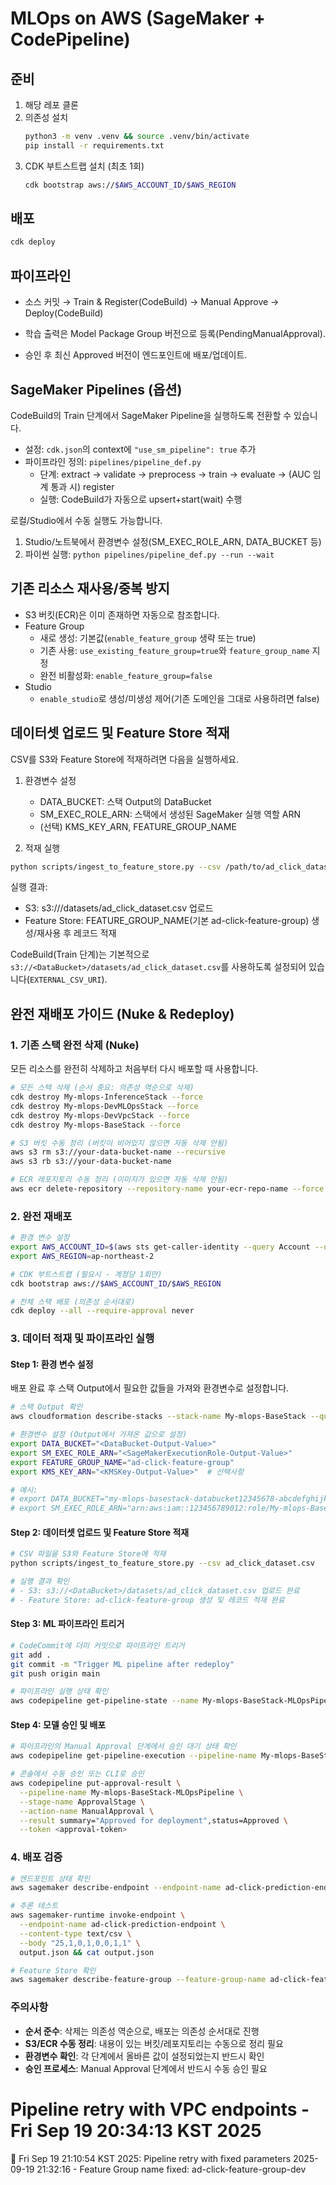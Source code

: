 # MLOps on AWS (SageMaker + CodePipeline)

## 준비
1) 해당 레포 클론
2) 의존성 설치
   ```bash
   python3 -m venv .venv && source .venv/bin/activate
   pip install -r requirements.txt
   ```
3) CDK 부트스트랩 설치 (최초 1회)
    ```bash
    cdk bootstrap aws://$AWS_ACCOUNT_ID/$AWS_REGION
    ```
## 배포
```bash
cdk deploy
```

## 파이프라인
* 소스 커밋 → Train & Register(CodeBuild) → Manual Approve → Deploy(CodeBuild)

* 학습 출력은 Model Package Group 버전으로 등록(PendingManualApproval).

* 승인 후 최신 Approved 버전이 엔드포인트에 배포/업데이트.

## SageMaker Pipelines (옵션)
CodeBuild의 Train 단계에서 SageMaker Pipeline을 실행하도록 전환할 수 있습니다.

- 설정: `cdk.json`의 context에 `"use_sm_pipeline": true` 추가
- 파이프라인 정의: `pipelines/pipeline_def.py`
    - 단계: extract → validate → preprocess → train → evaluate → (AUC 임계 통과 시) register
    - 실행: CodeBuild가 자동으로 upsert+start(wait) 수행

로컬/Studio에서 수동 실행도 가능합니다.

1) Studio/노트북에서 환경변수 설정(SM_EXEC_ROLE_ARN, DATA_BUCKET 등)
2) 파이썬 실행: `python pipelines/pipeline_def.py --run --wait`

## 기존 리소스 재사용/중복 방지
- S3 버킷(ECR)은 이미 존재하면 자동으로 참조합니다.
- Feature Group
    - 새로 생성: 기본값(`enable_feature_group` 생략 또는 true)
    - 기존 사용: `use_existing_feature_group=true`와 `feature_group_name` 지정
    - 완전 비활성화: `enable_feature_group=false`
- Studio
    - `enable_studio`로 생성/미생성 제어(기존 도메인을 그대로 사용하려면 false)

## 데이터셋 업로드 및 Feature Store 적재
CSV를 S3와 Feature Store에 적재하려면 다음을 실행하세요.

1) 환경변수 설정
    - DATA_BUCKET: 스택 Output의 DataBucket
    - SM_EXEC_ROLE_ARN: 스택에서 생성된 SageMaker 실행 역할 ARN
    - (선택) KMS_KEY_ARN, FEATURE_GROUP_NAME

2) 적재 실행
```bash
python scripts/ingest_to_feature_store.py --csv /path/to/ad_click_dataset.csv
```

실행 결과:
- S3: s3://<DataBucket>/datasets/ad_click_dataset.csv 업로드
- Feature Store: FEATURE_GROUP_NAME(기본 ad-click-feature-group) 생성/재사용 후 레코드 적재

CodeBuild(Train 단계)는 기본적으로 `s3://<DataBucket>/datasets/ad_click_dataset.csv`를 사용하도록 설정되어 있습니다(`EXTERNAL_CSV_URI`).

## 완전 재배포 가이드 (Nuke & Redeploy)

### 1. 기존 스택 완전 삭제 (Nuke)
모든 리소스를 완전히 삭제하고 처음부터 다시 배포할 때 사용합니다.

```bash
# 모든 스택 삭제 (순서 중요: 의존성 역순으로 삭제)
cdk destroy My-mlops-InferenceStack --force
cdk destroy My-mlops-DevMLOpsStack --force
cdk destroy My-mlops-DevVpcStack --force
cdk destroy My-mlops-BaseStack --force

# S3 버킷 수동 정리 (버킷이 비어있지 않으면 자동 삭제 안됨)
aws s3 rm s3://your-data-bucket-name --recursive
aws s3 rb s3://your-data-bucket-name

# ECR 레포지토리 수동 정리 (이미지가 있으면 자동 삭제 안됨)
aws ecr delete-repository --repository-name your-ecr-repo-name --force
```

### 2. 완전 재배포
```bash
# 환경 변수 설정
export AWS_ACCOUNT_ID=$(aws sts get-caller-identity --query Account --output text)
export AWS_REGION=ap-northeast-2

# CDK 부트스트랩 (필요시 - 계정당 1회만)
cdk bootstrap aws://$AWS_ACCOUNT_ID/$AWS_REGION

# 전체 스택 배포 (의존성 순서대로)
cdk deploy --all --require-approval never
```

### 3. 데이터 적재 및 파이프라인 실행

#### Step 1: 환경 변수 설정
배포 완료 후 스택 Output에서 필요한 값들을 가져와 환경변수로 설정합니다.

```bash
# 스택 Output 확인
aws cloudformation describe-stacks --stack-name My-mlops-BaseStack --query 'Stacks[0].Outputs'

# 환경변수 설정 (Output에서 가져온 값으로 설정)
export DATA_BUCKET="<DataBucket-Output-Value>"
export SM_EXEC_ROLE_ARN="<SageMakerExecutionRole-Output-Value>"
export FEATURE_GROUP_NAME="ad-click-feature-group"
export KMS_KEY_ARN="<KMSKey-Output-Value>"  # 선택사항

# 예시:
# export DATA_BUCKET="my-mlops-basestack-databucket12345678-abcdefghijkl"
# export SM_EXEC_ROLE_ARN="arn:aws:iam::123456789012:role/My-mlops-BaseStack-SageMakerExecutionRole-ABCDEFGHIJKL"
```

#### Step 2: 데이터셋 업로드 및 Feature Store 적재
```bash
# CSV 파일을 S3와 Feature Store에 적재
python scripts/ingest_to_feature_store.py --csv ad_click_dataset.csv

# 실행 결과 확인
# - S3: s3://<DataBucket>/datasets/ad_click_dataset.csv 업로드 완료
# - Feature Store: ad-click-feature-group 생성 및 레코드 적재 완료
```

#### Step 3: ML 파이프라인 트리거
```bash
# CodeCommit에 더미 커밋으로 파이프라인 트리거
git add .
git commit -m "Trigger ML pipeline after redeploy"
git push origin main

# 파이프라인 실행 상태 확인
aws codepipeline get-pipeline-state --name My-mlops-BaseStack-MLOpsPipeline
```

#### Step 4: 모델 승인 및 배포
```bash
# 파이프라인의 Manual Approval 단계에서 승인 대기 상태 확인
aws codepipeline get-pipeline-execution --pipeline-name My-mlops-BaseStack-MLOpsPipeline --pipeline-execution-id <execution-id>

# 콘솔에서 수동 승인 또는 CLI로 승인
aws codepipeline put-approval-result \
  --pipeline-name My-mlops-BaseStack-MLOpsPipeline \
  --stage-name ApprovalStage \
  --action-name ManualApproval \
  --result summary="Approved for deployment",status=Approved \
  --token <approval-token>
```

### 4. 배포 검증
```bash
# 엔드포인트 상태 확인
aws sagemaker describe-endpoint --endpoint-name ad-click-prediction-endpoint

# 추론 테스트
aws sagemaker-runtime invoke-endpoint \
  --endpoint-name ad-click-prediction-endpoint \
  --content-type text/csv \
  --body "25,1,0,1,0,0,1,1" \
  output.json && cat output.json

# Feature Store 확인
aws sagemaker describe-feature-group --feature-group-name ad-click-feature-group
```

### 주의사항
- **순서 준수**: 삭제는 의존성 역순으로, 배포는 의존성 순서대로 진행
- **S3/ECR 수동 정리**: 내용이 있는 버킷/레포지토리는 수동으로 정리 필요
- **환경변수 확인**: 각 단계에서 올바른 값이 설정되었는지 반드시 확인
- **승인 프로세스**: Manual Approval 단계에서 반드시 수동 승인 필요

<!-- Test commit to trigger pipeline -->

# Pipeline retry with VPC endpoints - Fri Sep 19 20:34:13 KST 2025
🔄 Fri Sep 19 21:10:54 KST 2025: Pipeline retry with fixed parameters
2025-09-19 21:32:16 - Feature Group name fixed: ad-click-feature-group-dev
